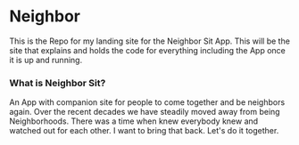 # Neighbor
 This is the Repo for my landing site for the Neighbor Sit App. This will be the site that explains and holds the code for everything including the App once it is up and running.
 
### What is Neighbor Sit?
  An App with companion site for people to come together and be neighbors again. Over the recent decades we have steadily moved away from being Neighborhoods. There was a time when knew everybody knew and watched out for each other. I want to bring that back. Let's do it together.

